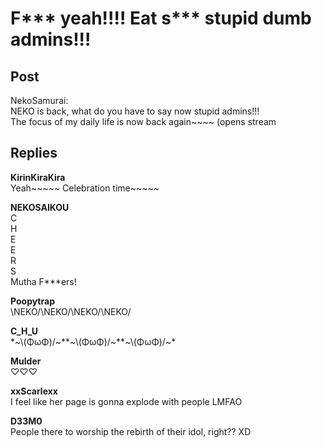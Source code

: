 # F*** yeah!!!! Eat s*** stupid dumb admins!!!
## Post
NekoSamurai:<br>
NEKO is back, what do you have to say now stupid admins!!!<br>
The focus of my daily life is now back again~~~~ (opens stream
## Replies
**KirinKiraKira**<br>
Yeah~~~~~ Celebration time~~~~~

**NEKOSAIKOU**<br>
C<br>
H<br>
E<br>
E<br>
R<br>
S<br>
Mutha F\*\*\*ers!

**Poopytrap**<br>
\\NEKO/\\NEKO/\\NEKO/\\NEKO/

**C_H_U**<br>
\*~\\(ΦωΦ)/~\*\*~\\(ΦωΦ)/~\*\*~\\(ΦωΦ)/~\*

**Mulder**<br>
♡♡♡

**xxScarlexx**<br>
I feel like her page is gonna explode with people LMFAO

**D33M0**<br>
People there to worship the rebirth of their idol, right?? XD

